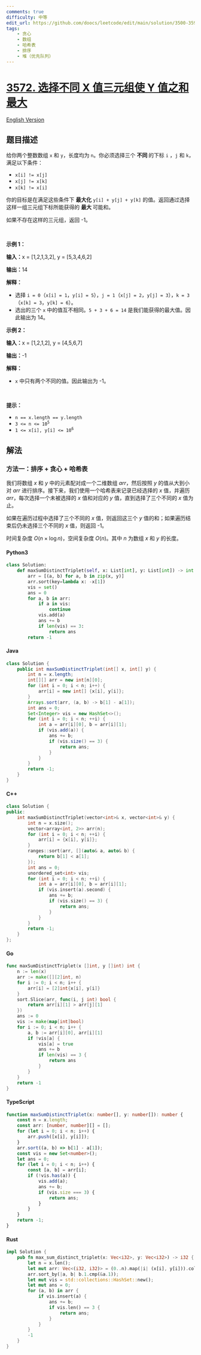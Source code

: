 ```yaml
---
comments: true
difficulty: 中等
edit_url: https://github.com/doocs/leetcode/edit/main/solution/3500-3599/3572.Maximize%20Y%E2%80%91Sum%20by%20Picking%20a%20Triplet%20of%20Distinct%20X%E2%80%91Values/README.md
tags:
    - 贪心
    - 数组
    - 哈希表
    - 排序
    - 堆（优先队列）
---
```


<!-- problem:start -->

# [3572. 选择不同 X 值三元组使 Y 值之和最大](https://leetcode.cn/problems/maximize-ysum-by-picking-a-triplet-of-distinct-xvalues)

[English Version](/solution/3500-3599/3572.Maximize%20Y%E2%80%91Sum%20by%20Picking%20a%20Triplet%20of%20Distinct%20X%E2%80%91Values/README_EN.md)

## 题目描述

<!-- description:start -->

<p>给你两个整数数组 <code>x</code> 和 <code>y</code>，长度均为 <code>n</code>。你必须选择三个&nbsp;<strong>不同&nbsp;</strong>的下标&nbsp;<code>i</code>&nbsp;，<code>j</code> 和 <code>k</code>，满足以下条件：</p>

<ul>
	<li><code>x[i] != x[j]</code></li>
	<li><code>x[j] != x[k]</code></li>
	<li><code>x[k] != x[i]</code></li>
</ul>

<p>你的目标是在满足这些条件下&nbsp;<strong>最大化</strong> <code>y[i] + y[j] + y[k]</code> 的值。返回通过选择这样一组三元组下标所能获得的&nbsp;<strong>最大&nbsp;</strong>可能和。</p>

<p>如果不存在这样的三元组，返回 -1。</p>

<p>&nbsp;</p>

<p><strong class="example">示例 1：</strong></p>

<div class="example-block">
<p><strong>输入：</strong><span class="example-io">x = [1,2,1,3,2], y = [5,3,4,6,2]</span></p>

<p><strong>输出：</strong><span class="example-io">14</span></p>

<p><strong>解释：</strong></p>

<ul>
	<li>选择 <code>i = 0</code>（<code>x[i] = 1</code>，<code>y[i] = 5</code>），<code>j = 1</code>（<code>x[j] = 2</code>，<code>y[j] = 3</code>），<code>k = 3</code>（<code>x[k] = 3</code>，<code>y[k] = 6</code>）。</li>
	<li>选出的三个 <code>x</code> 中的值互不相同。<code>5 + 3 + 6 = 14</code> 是我们能获得的最大值。因此输出为 14。</li>
</ul>
</div>

<p><strong class="example">示例 2：</strong></p>

<div class="example-block">
<p><strong>输入：</strong><span class="example-io">x = [1,2,1,2], y = [4,5,6,7]</span></p>

<p><strong>输出：</strong><span class="example-io">-1</span></p>

<p><strong>解释：</strong></p>

<ul>
	<li><code>x</code> 中只有两个不同的值。因此输出为 -1。</li>
</ul>
</div>

<p>&nbsp;</p>

<p><strong>提示：</strong></p>

<ul>
	<li><code>n == x.length == y.length</code></li>
	<li><code>3 &lt;= n &lt;= 10<sup>5</sup></code></li>
	<li><code>1 &lt;= x[i], y[i] &lt;= 10<sup>6</sup></code></li>
</ul>

<!-- description:end -->

## 解法

<!-- solution:start -->

### 方法一：排序 + 贪心 + 哈希表

我们将数组 $x$ 和 $y$ 中的元素配对成一个二维数组 $\textit{arr}$，然后按照 $y$ 的值从大到小对 $\textit{arr}$ 进行排序。接下来，我们使用一个哈希表来记录已经选择的 $x$ 值，并遍历 $\textit{arr}$，每次选择一个未被选择的 $x$ 值和对应的 $y$ 值，直到选择了三个不同的 $x$ 值为止。

如果在遍历过程中选择了三个不同的 $x$ 值，则返回这三个 $y$ 值的和；如果遍历结束后仍未选择三个不同的 $x$ 值，则返回 -1。

时间复杂度 $O(n \times \log n)$，空间复杂度 $O(n)$。其中 $n$ 为数组 $\textit{x}$ 和 $\textit{y}$ 的长度。

<!-- tabs:start -->

#### Python3

```python
class Solution:
    def maxSumDistinctTriplet(self, x: List[int], y: List[int]) -> int:
        arr = [(a, b) for a, b in zip(x, y)]
        arr.sort(key=lambda x: -x[1])
        vis = set()
        ans = 0
        for a, b in arr:
            if a in vis:
                continue
            vis.add(a)
            ans += b
            if len(vis) == 3:
                return ans
        return -1
```

#### Java

```java
class Solution {
    public int maxSumDistinctTriplet(int[] x, int[] y) {
        int n = x.length;
        int[][] arr = new int[n][0];
        for (int i = 0; i < n; i++) {
            arr[i] = new int[] {x[i], y[i]};
        }
        Arrays.sort(arr, (a, b) -> b[1] - a[1]);
        int ans = 0;
        Set<Integer> vis = new HashSet<>();
        for (int i = 0; i < n; ++i) {
            int a = arr[i][0], b = arr[i][1];
            if (vis.add(a)) {
                ans += b;
                if (vis.size() == 3) {
                    return ans;
                }
            }
        }
        return -1;
    }
}
```

#### C++

```cpp
class Solution {
public:
    int maxSumDistinctTriplet(vector<int>& x, vector<int>& y) {
        int n = x.size();
        vector<array<int, 2>> arr(n);
        for (int i = 0; i < n; ++i) {
            arr[i] = {x[i], y[i]};
        }
        ranges::sort(arr, [](auto& a, auto& b) {
            return b[1] < a[1];
        });
        int ans = 0;
        unordered_set<int> vis;
        for (int i = 0; i < n; ++i) {
            int a = arr[i][0], b = arr[i][1];
            if (vis.insert(a).second) {
                ans += b;
                if (vis.size() == 3) {
                    return ans;
                }
            }
        }
        return -1;
    }
};
```

#### Go

```go
func maxSumDistinctTriplet(x []int, y []int) int {
	n := len(x)
	arr := make([][2]int, n)
	for i := 0; i < n; i++ {
		arr[i] = [2]int{x[i], y[i]}
	}
	sort.Slice(arr, func(i, j int) bool {
		return arr[i][1] > arr[j][1]
	})
	ans := 0
	vis := make(map[int]bool)
	for i := 0; i < n; i++ {
		a, b := arr[i][0], arr[i][1]
		if !vis[a] {
			vis[a] = true
			ans += b
			if len(vis) == 3 {
				return ans
			}
		}
	}
	return -1
}
```

#### TypeScript

```ts
function maxSumDistinctTriplet(x: number[], y: number[]): number {
    const n = x.length;
    const arr: [number, number][] = [];
    for (let i = 0; i < n; i++) {
        arr.push([x[i], y[i]]);
    }
    arr.sort((a, b) => b[1] - a[1]);
    const vis = new Set<number>();
    let ans = 0;
    for (let i = 0; i < n; i++) {
        const [a, b] = arr[i];
        if (!vis.has(a)) {
            vis.add(a);
            ans += b;
            if (vis.size === 3) {
                return ans;
            }
        }
    }
    return -1;
}
```

#### Rust

```rust
impl Solution {
    pub fn max_sum_distinct_triplet(x: Vec<i32>, y: Vec<i32>) -> i32 {
        let n = x.len();
        let mut arr: Vec<(i32, i32)> = (0..n).map(|i| (x[i], y[i])).collect();
        arr.sort_by(|a, b| b.1.cmp(&a.1));
        let mut vis = std::collections::HashSet::new();
        let mut ans = 0;
        for (a, b) in arr {
            if vis.insert(a) {
                ans += b;
                if vis.len() == 3 {
                    return ans;
                }
            }
        }
        -1
    }
}
```

<!-- tabs:end -->

<!-- solution:end -->

<!-- problem:end -->
